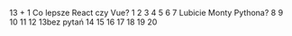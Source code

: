 13 + 1  Co lepsze React czy Vue?
1
2
3
4
5
6
7 Lubicie Monty Pythona?
8
9
10
11
12
 13bez pytań
14
15
16
17
18
19
20

